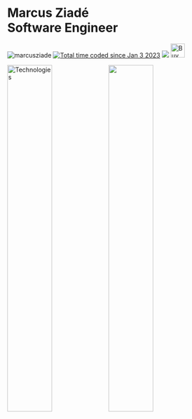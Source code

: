 # Marcus Ziadé<br>Software Engineer

<p align="left"> 
    <img src="https://komarev.com/ghpvc/?username=marcusziade&label=Profile%20views&color=0e75b6&style=flat" alt="marcusziade" />
    <a href="https://wakatime.com/@52d828f5-807b-496a-bfc0-5dbef43c05e5"><img src="https://wakatime.com/badge/user/52d828f5-807b-496a-bfc0-5dbef43c05e5.svg" alt="Total time coded since Jan 3 2023" /></a>
    <a href="https://www.twitch.tv/guitaripod" target="_blank" rel="noreferrer"><img src="https://img.shields.io/twitch/status/guitaripod?logo=twitchsx&style=for-the-badge&color=0891b2&labelColor=7F00FF&label=TWITCH+STATUS" /></a>
    <a href='https://ko-fi.com/A0A6EOA7C' target='_blank'><img height='32' style='border:0px;height:32px;' src='https://cdn.ko-fi.com/cdn/kofi2.png?v=3' border='0' alt='Buy Me a Coffee at ko-fi.com' /></a>
</p>

<p align="left">
  <img width="45%" src="https://github-readme-stats.vercel.app/api/top-langs/?username=marcusziade&theme=transparent&hide_border=true&layout=compact&langs_count=10&locale=en&custom_title=Technologies&hide=css,scss,html,HTTP,Pug,Ruby,Javascript,Dockerfile,Shell,PowerShell" alt="Technologies" />
  <img width="45%" src="https://github-readme-stats.vercel.app/api?username=marcusziade&hide_border=true&custom_title=Open%20Source&theme=transparent" />
</p>
